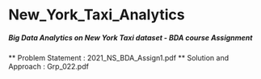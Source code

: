 # New_York_Taxi_Analytics
##### Big Data Analytics on New York Taxi dataset - BDA course Assignment
** Problem Statement : 2021_NS_BDA_Assign1.pdf
** Solution and Approach : Grp_022.pdf
